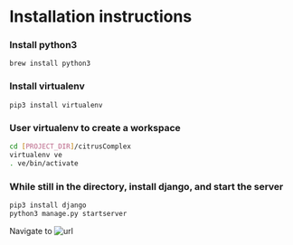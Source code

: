 # Installation instructions
### Install python3
`brew install python3`

### Install virtualenv
`pip3 install virtualenv`

### User virtualenv to create a workspace
```bash
cd [PROJECT_DIR]/citrusComplex
virtualenv ve
. ve/bin/activate
```

### While still in the directory, install django, and start the server
```bash
pip3 install django
python3 manage.py startserver
```
Navigate to ![url](http://127.0.0.1:8000/polls)
